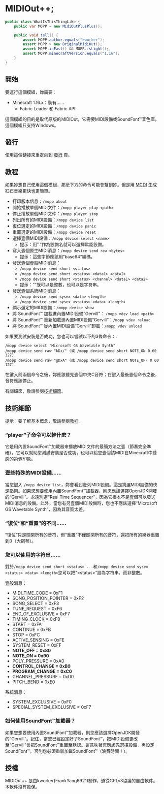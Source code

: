 # MIDIOut++;
```java
public class WhatIsThisThingLike {
    public var MOPP = new MidiOutPlusPlus();

    public void tell() {
        assert MOPP.author.equals("kworker");
        assert MOPP > new OriginalMidiOut();
        assert MOPP.isFast() && MOPP.isLight();
        assert MOPP.minecraftVersion.equals("1.16");
    }    
}
```

## 開始
要運行這個模組，妳需要：
+ Minecraft 1.16.x：裝有……
  + Fabric Loader 和 Fabric API

這個模組的目的是取代原版的MIDIOut，它需要MIDI設備或SoundFont™音色庫。這個模組只支持Windows。

## 發行
使用這個鏈接來重定向到 [發行](https://github.com/FrankYang6921/midiout-/releases) 頁。

## 教程
如果妳想自己使用這個模組，那麽下方的命令可能會幫到妳。但是用 [MCDI](https://github.com/FrankYang6921/mcdi) 生成紅石音樂更快也更簡單。

+ 打印版本信息：`/mopp about`
+ 開始播放單個MIDI文件：`/mopp player play <path>`
+ 停止播放單個MIDI文件：`/mopp player stop`
+ 列出所有的MIDI設備：`/mopp device list`
+ 復位選定的MIDI設備：`/mopp device panic`
+ 重置選定的MIDI設備：`/mopp device reset`
+ 選擇壹個MIDI設備：`/mopp device select <name>`
    + 提示：用”.“作為設備名就可以選擇默認設備。
+ 寫入壹個原生MIDI消息：`/mopp device send raw <bytes>`
    + 提示：這些字節應該用”base64“編碼。
+ 發送壹個壹般MIDI消息：
    + `/mopp device send short <status>`
    + `/mopp device send short <status> <data1> <data2>`
    + `/mopp device send short <status> <channel> <data1> <data2>`
    + 提示：“<status>”既可以是整數，也可以是字符串。
+ 發送壹個系統MIDI消息：
    + `/mopp device send sysex <data> <length>`
    + `/mopp device send sysex <status> <data> <length>`
+ 顯示選定的MIDI設備：`/mopp device show`
+ 將 SoundFont™ 加載進內置MIDI設備“Gervill”： `/mopp vdev load <path>`
+ 將 SoundFont™ 重新加載進內置MIDI設備“Gervill”：`/mopp vdev reload`
+ 將 SoundFont™ 從內置MIDI設備“Gervill”卸載：`/mopp vdev unload`

如果要測試安裝是否成功，您也可以嘗試以下的3條命令：:
```
/mopp device select "Microsoft GS Wavetable Synth"
/mopp device send raw "kDx/" (或 /mopp device send short NOTE_ON 0 60 127)
/mopp device send raw "gDxA" (或 /mopp device send short NOTE_OFF 0 60 127)
```
在鍵入前兩個命令之後，妳應該聽見壹個中央C音符；在鍵入最後壹個命令之後，音符應該停止。

有關細節，敬請參閱[技術細節](#技術細節)。

## 技術細節
提示：要了解基本概念，敬請參閱[教程](#教程).

### “player”子命令可以幹什麽？
它是用內置SoundFont™加載器來播放MIDI文件的最簡方法之壹（節奏完全準確）。它可以幫助您測試安裝是否成功，也可以給您壹個該MIDI在Minecraft中聽感的第壹印象。

### 壹些特殊的MIDI設備……
當您鍵入 `/mopp device list`，妳會看到壹列MIDI設備。這是挑選MIDI設備的快速指南。如果您想要使用內置SoundFont™加載器，則您應該選擇OpenJDK開發的“Gervill”。永遠別選“Real Time Sequencer”，因為它根本不是壹個可以發送MIDI消息的設備。此外，當您有另壹個MIDI設備時，您也不應該選擇“Microsoft GS Wavetable Synth”，因為其音質太差。

### “復位”和“重置”的不同……
“復位”只是關閉所有的音符，但“重置”不僅關閉所有的音符，還把所有的樂器重置到0（大鋼琴）。

### 您可以使用的字符串……
對於`/mopp device send short <status> ...`和`/mopp device send sysex <status> <data> <length>`您可以把“\<status\>”設為字符串，而非整數。

壹般消息：
+ MIDI_TIME_CODE = 0xF1
+ SONG_POSITION_POINTER = 0xF2
+ SONG_SELECT = 0xF3
+ TUNE_REQUEST = 0xF6
+ END_OF_EXCLUSIVE = 0xF7
+ TIMING_CLOCK = 0xF8
+ START = 0xFA
+ CONTINUE = 0xFB
+ STOP = 0xFC
+ ACTIVE_SENSING = 0xFE
+ SYSTEM_RESET = 0xFF
+ **NOTE_OFF = 0x80**
+ **NOTE_ON = 0x90**
+ POLY_PRESSURE = 0xA0
+ **CONTROL_CHANGE = 0xB0**
+ **PROGRAM_CHANGE = 0xC0**
+ CHANNEL_PRESSURE = 0xD0
+ PITCH_BEND = 0xE0

系統消息：
+ SYSTEM_EXCLUSIVE = 0xF0
+ SPECIAL_SYSTEM_EXCLUSIVE = 0xF7

### 如何使用SoundFont™加載器？
如果您想要使用內置SoundFont™加載器，則您應該選擇OpenJDK開發的“Gervill”。記住，當您已經設定好了SoundFont™，把MIDI設備更改至“Gervill”會把SoundFont™重置至默認。這意味著您應該先選擇設備，再設定SoundFont™，否則您必須重新加載SoundFont™（浪費時間！）。

## 授權
MIDIOut++ 是由kworker(FrankYang6921)制作，遵從GPLv3協議的自由軟件。本軟件沒有擔保。
